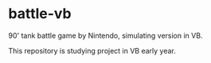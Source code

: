 # battle-vb


90' tank battle game by Nintendo, simulating version in VB.

This repository is studying project in VB early year.

